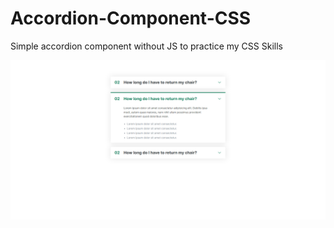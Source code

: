 # Accordion-Component-CSS
Simple accordion component without JS to practice my CSS Skills

![Screenshot](screenshot.png)
